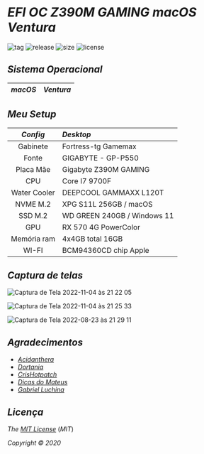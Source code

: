 # *EFI OC Z390M GAMING macOS Ventura*

![tag](https://img.shields.io/github/v/release/Gilberto-Mascena/Z390M_GAMING?include_prereleases)
![release](https://img.shields.io/github/release-date/Gilberto-Mascena/Z390M_GAMING)
![size](https://img.shields.io/github/repo-size/Gilberto-Mascena/Z390M_GAMING)
![license](https://img.shields.io/github/license/Gilberto-Mascena/Z390M_GAMING)

## *Sistema Operacional*

*macOS* | *Ventura*
:---:|:---


## *Meu Setup*

*Config* | *Desktop*
:---:|:---
Gabinete | Fortress-tg Gamemax
Fonte | GIGABYTE - GP-P550
Placa Mãe | Gigabyte Z390M GAMING
CPU | Core I7 9700F
Water Cooler | DEEPCOOL GAMMAXX L120T
NVME M.2 | XPG S11L 256GB / macOS
SSD M.2 | WD GREEN 240GB / Windows 11
GPU | RX 570 4G PowerColor
Memória ram | 4x4GB total 16GB
WI-FI | BCM94360CD chip Apple


## *Captura de telas*

![Captura de Tela 2022-11-04 às 21 22 05](https://user-images.githubusercontent.com/103699861/200092712-c17aa356-7390-4448-ba1a-f168fbe2dfc4.png)

![Captura de Tela 2022-11-04 às 21 25 33](https://user-images.githubusercontent.com/103699861/200092716-2050d0f5-3231-4894-bb21-90153ef52ee3.png)

![Captura de Tela 2022-08-23 às 21 29 11](https://user-images.githubusercontent.com/103699861/186296063-8919a747-64b2-44df-943e-2ee0cbddd3b0.png)



## *Agradecimentos*

- [*Acidanthera*](https://github.com/acidanthera)
- [*Dortania*](https://dortania.github.io/OpenCore-Install-Guide/config.plist/coffee-lake.html#starting-point)
- [*CrisHotpatch*](https://t.me/crishotpatch)
- [*Dicas do Mateus*](https://www.youtube.com/c/DicasdoMateus)
- [*Gabriel Luchina*](https://www.youtube.com/c/gabrielluchina)

## *Licença* 

*The* [*MIT License*](https://github.com/Gilberto-Mascena/Z390M_GAMING/blob/main/LICENSE.md) (*MIT*)

*Copyright :copyright: 2020* 
